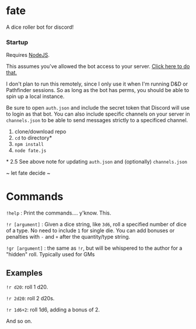 # fate
A dice roller bot for discord! 

### Startup
Requires [NodeJS](https://nodejs.org/).

This assumes you've allowed the bot access to your server. [Click here to do that.](https://discordapp.com/api/oauth2/authorize?client_id=548192715129749544&permissions=7168&scope=bot)

I don't plan to run this remotely, since I only use it when I'm running D&D or Pathfinder sessions. So as long as the bot has perms, you should be able to spin up a local instance.

Be sure to open `auth.json` and include the secret token that Discord will use to login as that bot. You can also include specific channels on your server in `channels.json` to be able to send messages strictly to a specificed channel.

1. clone/download repo
2. `cd` to directory*
3. `npm install`
4. `node fate.js` 

\* 2.5 See above note for updating `auth.json` and (optionally) `channels.json`

~ let fate decide ~

# Commands
`!help` : Print the commands.... y'know. This.

`!r [argument]` : Given a dice string, like `3d6`, roll a specified number of dice of a type. No need to include `1` for single die. You can add bonuses or penalties with `-` and `+` after the quantity/type string.

`!gr [argument]` : the same as `!r`, but will be whispered to the author for a "hidden" roll. Typically used for GMs


## Examples 
`!r d20`: roll 1 d20.

`!r 2d20`: roll 2 d20s.

`!r 1d6+2`: roll 1d6, adding a bonus of 2.

And so on.
